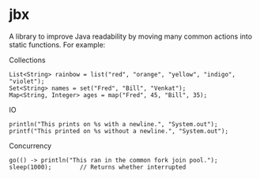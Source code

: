 # jbx

A library to improve Java readability by moving many common actions into static functions. For example:

Collections
```
List<String> rainbow = list("red", "orange", "yellow", "indigo", "violet");
Set<String> names = set("Fred", "Bill", "Venkat");
Map<String, Integer> ages = map("Fred", 45, "Bill", 35);
```
IO
```
println("This prints on %s with a newline.", "System.out");
printf("This printed on %s without a newline.", "System.out");
```
Concurrency
```
go(() -> println("This ran in the common fork join pool.");
sleep(1000);        // Returns whether interrupted
```
